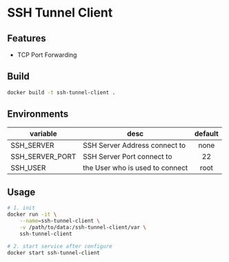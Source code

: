 # SSH Tunnel Client

## Features

- TCP Port Forwarding

## Build

```bash
docker build -t ssh-tunnel-client .
```

## Environments

| variable | desc | default |
| -- | -- | :--: |
| SSH_SERVER | SSH Server Address connect to | none |
| SSH_SERVER_PORT | SSH Server Port connect to | 22 |
| SSH_USER | the User who is used to connect | root |

## Usage

```bash
# 1. init
docker run -it \
    --name=ssh-tunnel-client \
    -v /path/to/data:/ssh-tunnel-client/var \
    ssh-tunnel-client

# 2. start service after configure
docker start ssh-tunnel-client
```
